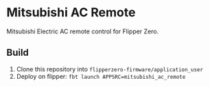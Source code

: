 # Mitsubishi AC Remote

Mitsubishi Electric AC remote control for Flipper Zero.

## Build

1. Clone this repository into `flipperzero-firmware/application_user`
2. Deploy on flipper: `fbt launch APPSRC=mitsubishi_ac_remote`